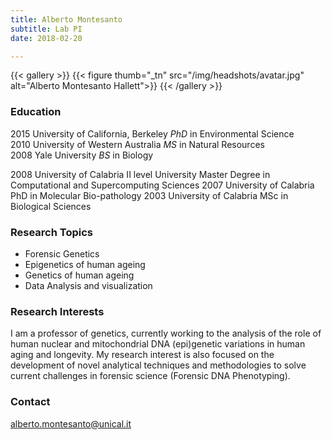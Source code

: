 ```yaml
---
title: Alberto Montesanto
subtitle: Lab PI 
date: 2018-02-20

---
```



{{< gallery >}}
  {{< figure thumb="_tn" src="/img/headshots/avatar.jpg" alt="Alberto Montesanto Hallett">}}
{{< /gallery >}}


<!--more-->

### Education
2015 University of California, Berkeley _PhD_ in Environmental Science  
2010 University of Western Australia _MS_ in Natural Resources  
2008 Yale University _BS_ in Biology

2008 University of Calabria II level University Master Degree in Computational and Supercomputing Sciences 
2007 University of Calabria PhD in Molecular Bio-pathology
2003 University of Calabria MSc in Biological Sciences 


### Research Topics
- Forensic Genetics
- Epigenetics of human ageing
- Genetics of human ageing
- Data Analysis and visualization

### Research Interests
I am a professor of genetics, currently working to the analysis of the role of human nuclear and mitochondrial DNA (epi)genetic variations in human aging and longevity. My research interest is also focused on the development of novel analytical techniques and methodologies to solve current challenges in forensic science (Forensic DNA Phenotyping).

### Contact
alberto.montesanto@unical.it
